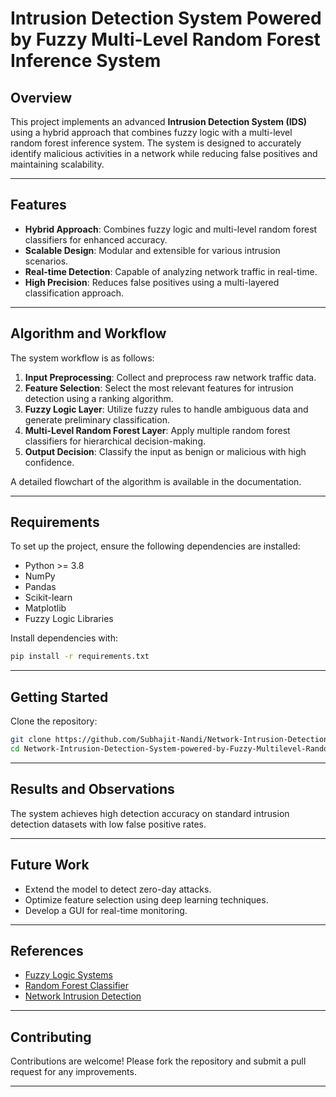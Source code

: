 # Intrusion Detection System Powered by Fuzzy Multi-Level Random Forest Inference System

## **Overview**
This project implements an advanced **Intrusion Detection System (IDS)** using a hybrid approach that combines fuzzy logic with a multi-level random forest inference system. The system is designed to accurately identify malicious activities in a network while reducing false positives and maintaining scalability.

---

## **Features**
- **Hybrid Approach**: Combines fuzzy logic and multi-level random forest classifiers for enhanced accuracy.
- **Scalable Design**: Modular and extensible for various intrusion scenarios.
- **Real-time Detection**: Capable of analyzing network traffic in real-time.
- **High Precision**: Reduces false positives using a multi-layered classification approach.

---

## **Algorithm and Workflow**
The system workflow is as follows:

1. **Input Preprocessing**: Collect and preprocess raw network traffic data.
2. **Feature Selection**: Select the most relevant features for intrusion detection using a ranking algorithm.
3. **Fuzzy Logic Layer**: Utilize fuzzy rules to handle ambiguous data and generate preliminary classification.
4. **Multi-Level Random Forest Layer**: Apply multiple random forest classifiers for hierarchical decision-making.
5. **Output Decision**: Classify the input as benign or malicious with high confidence.

A detailed flowchart of the algorithm is available in the documentation.

---

## **Requirements**
To set up the project, ensure the following dependencies are installed:

- Python >= 3.8
- NumPy
- Pandas
- Scikit-learn
- Matplotlib
- Fuzzy Logic Libraries

Install dependencies with:
```bash
pip install -r requirements.txt
```

---

## **Getting Started**
 Clone the repository:
   ```bash
   git clone https://github.com/Subhajit-Nandi/Network-Intrusion-Detection-System-powered-by-Fuzzy-Multilevel-Random-Forest-Inference-System
   cd Network-Intrusion-Detection-System-powered-by-Fuzzy-Multilevel-Random-Forest-Inference-System
   ```

---

## **Results and Observations**
The system achieves high detection accuracy on standard intrusion detection datasets with low false positive rates.

---

## **Future Work**
- Extend the model to detect zero-day attacks.
- Optimize feature selection using deep learning techniques.
- Develop a GUI for real-time monitoring.

---

## **References**
- [Fuzzy Logic Systems](https://www.tutorialspoint.com/artificial_intelligence/artificial_intelligence_fuzzy_logic_systems.htm)
- [Random Forest Classifier](https://scikit-learn.org/1.5/modules/generated/sklearn.ensemble.RandomForestClassifier.html)
- [Network Intrusion Detection](https://www.researchgate.net/publication/369190552_A_Multi-level_Random_Forest_Model-Based_Intrusion_Detection_Using_Fuzzy_Inference_System_for_Internet_of_Things_Networks)

---

## **Contributing**
Contributions are welcome! Please fork the repository and submit a pull request for any improvements.

---

